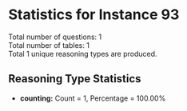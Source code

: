 # Statistics for Instance 93<br/>
Total number of questions: 1<br/>
Total number of tables: 1<br/>
Total 1 unique reasoning types are produced.<br/>
## Reasoning Type Statistics<br/>
- **counting:** Count = 1, Percentage = 100.00%<br/>
